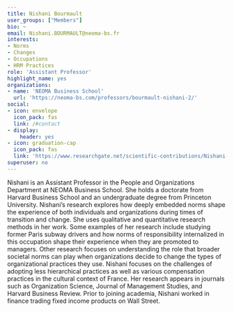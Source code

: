 ```yaml
---
title: Nishani Bourmault
user_groups: ["Members"]
bio: ~
email: Nishani.BOURMAULT@neoma-bs.fr
interests:
- Norms
- Changes
- Occupations
- HRM Practices
role: 'Assistant Professor'
highlight_name: yes
organizations:
- name: 'NEOMA Business School'
  url: 'https://neoma-bs.com/professors/bourmault-nishani-2/'
social:
- icon: envelope
  icon_pack: fas
  link: /#contact
- display:
    header: yes
- icon: graduation-cap
  icon_pack: fas
  link: 'https://www.researchgate.net/scientific-contributions/Nishani-Bourmault-2173172456'
superuser: no
---
```


Nishani is an Assistant Professor in the People and Organizations Department at NEOMA Business School. She holds a doctorate from Harvard Business School and an undergraduate degree from Princeton University. Nishani’s research explores how deeply embedded norms shape the experience of both individuals and organizations during times of transition and change. She uses qualitative and quantitative research methods in her work. Some examples of her research include studying former Paris subway drivers and how norms of responsibility internalized in this occupation shape their experience when they are promoted to managers. Other research focuses on understanding the role that broader societal norms can play when organizations decide to change the types of organizational practices they use. Nishani focuses on the challenges of adopting less hierarchical practices as well as various compensation practices in the cultural context of France. Her research appears in journals such as Organization Science, Journal of Management Studies, and Harvard Business Review. Prior to joining academia, Nishani worked in finance trading fixed income products on Wall Street.